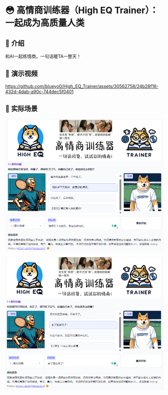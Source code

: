 # 😳 高情商训练器（High EQ Trainer）：一起成为高质量人类 
 
## 📖 介绍

和AI一起练情商，一句话暖TA一整天！

## 📀 演示视频

https://github.com/blueyo0/High_EQ_Trainer/assets/30562758/24b28f16-432d-4dab-a90c-744dec5f0401


## 🔨 实际场景
![成功](high_eq_trainer/assets/example/1-1_positive.png)

![失败](high_eq_trainer/assets/example/1-1_negative.png)